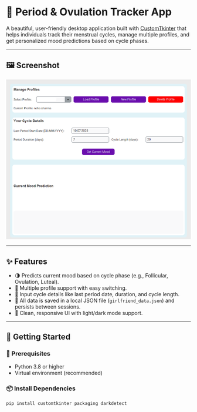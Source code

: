 # 🌸 Period & Ovulation Tracker App

A beautiful, user-friendly desktop application built with [CustomTkinter](https://github.com/TomSchimansky/CustomTkinter) that helps individuals track their menstrual cycles, manage multiple profiles, and get personalized mood predictions based on cycle phases.

---

## 🖼️ Screenshot
<p align="center">
  <img src="screenshot.png" alt="App Screenshot" width="600"/>
</p>

---

## ✨ Features

- 🌗 Predicts current mood based on cycle phase (e.g., Follicular, Ovulation, Luteal).
- 👤 Multiple profile support with easy switching.
- 📅 Input cycle details like last period date, duration, and cycle length.
- 💾 All data is saved in a local JSON file (`girlfriend_data.json`) and persists between sessions.
- 🎨 Clean, responsive UI with light/dark mode support.

---

## 🚀 Getting Started

### 🔧 Prerequisites

- Python 3.8 or higher
- Virtual environment (recommended)

### 📦 Install Dependencies

```bash
pip install customtkinter packaging darkdetect
